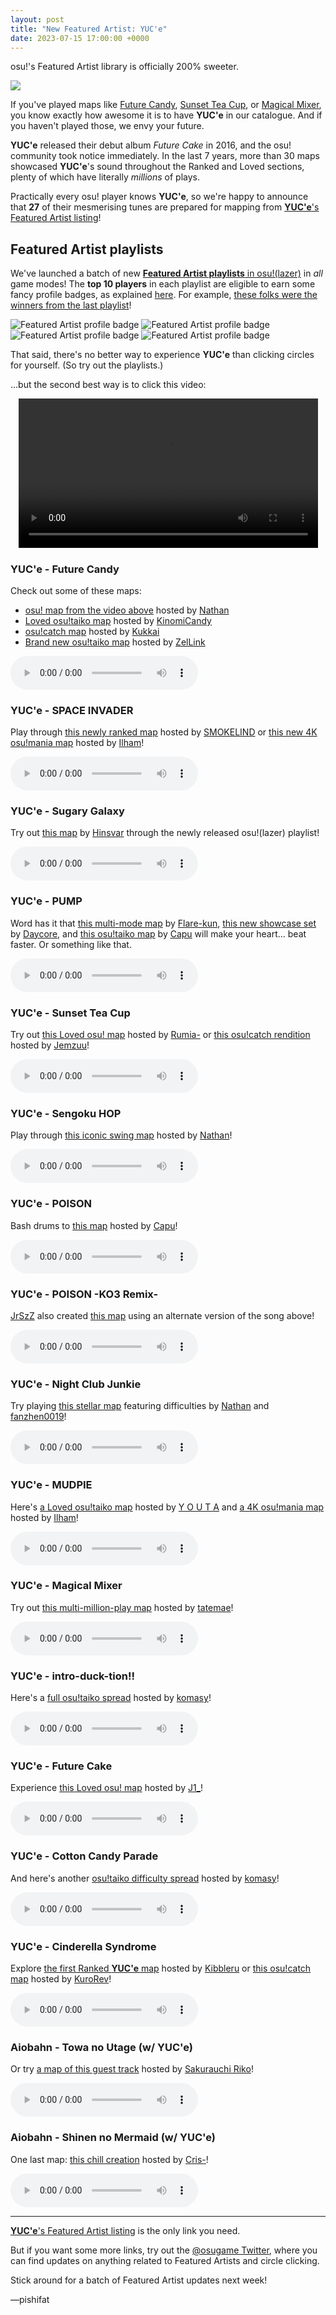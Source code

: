 ```yaml
---
layout: post
title: "New Featured Artist: YUC'e"
date: 2023-07-15 17:00:00 +0000
---
```


osu!'s Featured Artist library is officially 200% sweeter.

![](https://assets.ppy.sh/artists/372/header.jpg)

If you've played maps like [Future Candy](https://osu.ppy.sh/beatmapsets/546820), [Sunset Tea Cup](https://osu.ppy.sh/beatmapsets/634949), or [Magical Mixer](https://osu.ppy.sh/beatmapsets/680338), you know exactly how awesome it is to have **YUC'e** in our catalogue. And if you haven't played those, we envy your future.

**YUC'e** released their debut album *Future Cake* in 2016, and the osu! community took notice immediately. In the last 7 years, more than 30 maps showcased **YUC'e**'s sound throughout the Ranked and Loved sections, plenty of which have literally *millions* of plays.

Practically every osu! player knows **YUC'e**, so we're happy to announce that **27** of their mesmerising tunes are prepared for mapping from [**YUC'e**'s Featured Artist listing](https://osu.ppy.sh/beatmaps/artists/372)!

## Featured Artist playlists

We've launched a batch of new [**Featured Artist playlists** in osu!(lazer)](/wiki/People/Featured_Artists/Featured_Artist_playlists) in *all* game modes! The **top 10 players** in each playlist are eligible to earn some fancy profile badges, as explained [here](/wiki/People/Featured_Artists/Featured_Artist_playlists#prizes). For example, [these folks were the winners from the last playlist](https://osu.ppy.sh/home/news/2023-07-08-new-featured-artist-krimek#featured-artist-playlists)!

![Featured Artist profile badge](/wiki/shared/news/2022-05-28-new-featured-artist-rameses-b/faplosu.png) ![Featured Artist profile badge](/wiki/shared/news/2022-05-28-new-featured-artist-rameses-b/fapltaiko.png)\
![Featured Artist profile badge](/wiki/shared/news/2022-05-28-new-featured-artist-rameses-b/faplcatch.png) ![Featured Artist profile badge](/wiki/shared/news/2022-05-28-new-featured-artist-rameses-b/faplmania.png)

That said, there's no better way to experience **YUC'e** than clicking circles for yourself. (So try out the playlists.)

...but the second best way is to click this video:

<div align="center">
    <video width="95%" controls>
        <source src="https://assets.ppy.sh/artists/372/release_showcase.mp4" type="video/mp4" preload="none">
    </video>
</div>

### YUC'e - Future Candy

Check out some of these maps:

- [osu! map from the video above](https://osu.ppy.sh/beatmapsets/546820) hosted by [Nathan](https://osu.ppy.sh/users/4785223)
- [Loved osu!taiko map](https://osu.ppy.sh/beatmapsets/535179) hosted by [KinomiCandy](https://osu.ppy.sh/users/375143)
- [osu!catch map](https://osu.ppy.sh/beatmapsets/924882) hosted by [Kukkai](https://osu.ppy.sh/users/7811952)
- [Brand new osu!taiko map](https://osu.ppy.sh/beatmapsets/2006776) hosted by [ZelLink](https://osu.ppy.sh/users/6752242)

<audio controls>
    <source src="https://assets.ppy.sh/artists/372/Future%20Candy/YUC'e%20-%20Future%20Candy.mp3">
</audio>

### YUC'e - SPACE INVADER

Play through [this newly ranked map](https://osu.ppy.sh/beatmapsets/2005892) hosted by [SMOKELIND](https://osu.ppy.sh/users/9327302) or [this new 4K osu!mania map](https://osu.ppy.sh/beatmapsets/2008307) hosted by [Ilham](https://osu.ppy.sh/users/3057154)!

<audio controls>
    <source src="https://assets.ppy.sh/artists/372/Sugary%20Galaxy/YUC%27e%20-%20SPACE%20INVADER.mp3">
</audio>

### YUC'e - Sugary Galaxy

Try out [this map](https://osu.ppy.sh/beatmapsets/2015526) by [Hinsvar](https://osu.ppy.sh/users/1249323) through the newly released osu!(lazer) playlist!

<audio controls>
    <source src="https://assets.ppy.sh/artists/372/Sugary%20Galaxy/YUC%27e%20-%20Sugary%20Galaxy.mp3">
</audio>

### YUC'e - PUMP

Word has it that [this multi-mode map](https://osu.ppy.sh/beatmapsets/615870) by [Flare-kun](https://osu.ppy.sh/users/7095286), [this new showcase set](https://osu.ppy.sh/beatmapsets/2023926) by [Daycore](https://osu.ppy.sh/users/5596337), and [this osu!taiko map](https://osu.ppy.sh/beatmapsets/1014283) by [Capu](https://osu.ppy.sh/users/2474015) will make your heart... beat faster. Or something like that.

<audio controls>
    <source src="https://assets.ppy.sh/artists/372/Future%20Cake/YUC'e%20-%20PUMP.mp3">
</audio>

### YUC'e - Sunset Tea Cup

Try out [this Loved osu! map](https://osu.ppy.sh/beatmapsets/634949) hosted by [Rumia-](https://osu.ppy.sh/users/1787171) or [this osu!catch rendition](https://osu.ppy.sh/beatmapsets/1488331) hosted by [Jemzuu](https://osu.ppy.sh/users/7890134)!

<audio controls>
    <source src="https://assets.ppy.sh/artists/372/Songs/YUC'e%20-%20Sunset%20Tea%20Cup.mp3">
</audio>

### YUC'e - Sengoku HOP

Play through [this iconic swing map](https://osu.ppy.sh/beatmapsets/564329) hosted by [Nathan](https://osu.ppy.sh/users/4785223)!

<audio controls>
    <source src="https://assets.ppy.sh/artists/372/Future%20Cake/YUC'e%20-%20Sengoku%20HOP.mp3">
</audio>

### YUC'e - POISON

Bash drums to [this map](https://osu.ppy.sh/beatmapsets/1102382) hosted by [Capu](https://osu.ppy.sh/users/2474015)!

<audio controls>
    <source src="https://assets.ppy.sh/artists/372/Future%20Candy/YUC'e%20-%20POISON.mp3">
</audio>

### YUC'e - POISON -KO3 Remix-

[JrSzZ](https://osu.ppy.sh/users/8845986) also created [this map](https://osu.ppy.sh/beatmapsets/967021) using an alternate version of the song above!

<audio controls>
    <source src="https://assets.ppy.sh/artists/372/Magical%20Mixer/YUC'e%20-%20POISON%20-KO3%20Remix-.mp3">
</audio>

### YUC'e - Night Club Junkie

Try playing [this stellar map](https://osu.ppy.sh/beatmapsets/756066) featuring difficulties by [Nathan](https://osu.ppy.sh/users/4785223) and [fanzhen0019](https://osu.ppy.sh/users/418699)!

<audio controls>
    <source src="https://assets.ppy.sh/artists/372/macaron%20moon/YUC'e%20-%20Night%20Club%20Junkie.mp3">
</audio>

### YUC'e - MUDPIE

Here's [a Loved osu!taiko map](https://osu.ppy.sh/beatmapsets/559992) hosted by [Y O U T A](https://osu.ppy.sh/users/4909860) and [a 4K osu!mania map](https://osu.ppy.sh/beatmapsets/633309) hosted by [Ilham](https://osu.ppy.sh/users/3057154)!

<audio controls>
    <source src="https://assets.ppy.sh/artists/372/Future%20Cake/YUC'e%20-%20MUDPIE.mp3">
</audio>

### YUC'e - Magical Mixer

Try out [this multi-million-play map](https://osu.ppy.sh/beatmapsets/680338) hosted by [tatemae](https://osu.ppy.sh/users/5223028)!

<audio controls>
    <source src="https://assets.ppy.sh/artists/372/Magical%20Mixer/YUC'e%20-%20Magical%20Mixer.mp3">
</audio>

### YUC'e - intro-duck-tion!!

Here's a [full osu!taiko spread](https://osu.ppy.sh/beatmapsets/700150) hosted by [komasy](https://osu.ppy.sh/users/1980256)!

<audio controls>
    <source src="https://assets.ppy.sh/artists/372/Future%20Cake/YUC'e%20-%20intro-duck-tion!!.mp3">
</audio>

### YUC'e - Future Cake

Experience [this Loved osu! map](https://osu.ppy.sh/beatmapsets/715542) hosted by [J1_](https://osu.ppy.sh/users/5918561)!

<audio controls>
    <source src="https://assets.ppy.sh/artists/372/Future%20Cake/YUC'e%20-%20Future%20Cake.mp3">
</audio>

### YUC'e - Cotton Candy Parade

And here's another [osu!taiko difficulty spread](https://osu.ppy.sh/beatmapsets/1377925) hosted by [komasy](https://osu.ppy.sh/users/1980256)!

<audio controls>
    <source src="https://assets.ppy.sh/artists/372/Future%20Cake/YUC'e%20-%20Cotton%20Candy%20Parade.mp3">
</audio>

### YUC'e - Cinderella Syndrome

Explore [the first Ranked **YUC'e** map](https://osu.ppy.sh/beatmapsets/561693) hosted by [Kibbleru](https://osu.ppy.sh/users/3193504) or [this osu!catch map](https://osu.ppy.sh/beatmapsets/1467712) hosted by [KuroRev](https://osu.ppy.sh/users/6581584)!

<audio controls>
    <source src="https://assets.ppy.sh/artists/372/Future%20Candy/YUC'e%20-%20Cinderella%20Syndrome.mp3">
</audio>

### Aiobahn - Towa no Utage (w/ YUC'e)

Or try [a map of this guest track](https://osu.ppy.sh/beatmapsets/844048) hosted by [Sakurauchi Riko](https://osu.ppy.sh/users/5710809)!

<audio controls>
    <source src="https://assets.ppy.sh/artists/372/Songs/Aiobahn%20-%20Towa%20no%20Utage%20(w%20YUC'e).mp3">
</audio>

### Aiobahn - Shinen no Mermaid (w/ YUC'e)

One last map: [this chill creation](https://osu.ppy.sh/beatmapsets/1129090) hosted by [Cris-](https://osu.ppy.sh/users/6175280)!

<audio controls>
    <source src="https://assets.ppy.sh/artists/372/Songs/Aiobahn%20-%20Shinen%20no%20Mermaid%20(w%20YUC'e).mp3">
</audio>

---

[**YUC'e**'s Featured Artist listing](https://osu.ppy.sh/beatmaps/artists/372) is the only link you need.

But if you want some more links, try out the [@osugame Twitter](https://twitter.com/osugame), where you can find updates on anything related to Featured Artists and circle clicking. 

Stick around for a batch of Featured Artist updates next week!

—pishifat
